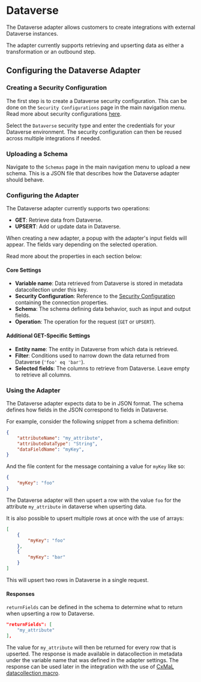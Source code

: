 # Dataverse

The Dataverse adapter allows customers to create integrations with external Dataverse instances.  

The adapter currently supports retrieving and upserting data as either a transformation or an outbound step.

## Configuring the Dataverse Adapter

### Creating a Security Configuration

The first step is to create a Dataverse security configuration. This can be done on the `Security Configurations` page in the main navigation menu. Read more about security configurations [here](/connxio-portal/security-configurations).

Select the `Dataverse` security type and enter the credentials for your Dataverse environment. The security configuration can then be reused across multiple integrations if needed.

### Uploading a Schema

Navigate to the `Schemas` page in the main navigation menu to upload a new schema. This is a JSON file that describes how the Dataverse adapter should behave.

### Configuring the Adapter

The Dataverse adapter currently supports two operations:

- **GET**: Retrieve data from Dataverse.
- **UPSERT**: Add or update data in Dataverse.

When creating a new adapter, a popup with the adapter's input fields will appear. The fields vary depending on the selected operation.

Read more about the properties in each section below:

#### Core Settings

- **Variable name**: Data retrieved from Dataverse is stored in metadata datacollection under this key.
- **Security Configuration**: Reference to the [Security Configuration](/connxio-portal/security-configurations) containing the connection properties.
- **Schema**: The schema defining data behavior, such as input and output fields.
- **Operation**: The operation for the request (`GET` or `UPSERT`).

#### Additional GET-Specific Settings

- **Entity name**: The entity in Dataverse from which data is retrieved.
- **Filter**: Conditions used to narrow down the data returned from Dataverse (`'foo' eq 'bar'`).
- **Selected fields**: The columns to retrieve from Dataverse. Leave empty to retrieve all columns.

### Using the Adapter

The Dataverse adapter expects data to be in JSON format. The schema defines how fields in the JSON correspond to fields in Dataverse.

For example, consider the following snippet from a schema definition:

```json
{
    "attributeName": "my_attribute",
    "attributeDataType": "String",
    "dataFieldName": "myKey",
}
```
 
And the file content for the message containing a value for `myKey` like so:
 
```json
{
    "myKey": "foo"
}
```
 
The Dataverse adapter will then upsert a row with the value `foo` for the attribute `my_attribute` in dataverse when upserting data.
 
It is also possible to upsert multiple rows at once with the use of arrays:
 
```json
[
    {
        "myKey": "foo"
    },
    {
        "myKey": "bar"
    }
]
```
 
This will upsert two rows in Dataverse in a single request.
 
 
#### Responses
 
`returnFields` can be defined in the schema to determine what to return when upserting a row to Dataverse.
 
```json
"returnFields": [
    "my_attribute"
],
```
 
The value for `my_attribute` will then be returned for every row that is upserted. The response is made available in datacollection in metadata under the variable name that was defined in the adapter settings. The response can be used later in the integration with the use of [CxMaL datacollection macro](/integrations/cxmal/macros/datacollection).